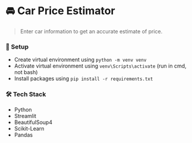 # 🚘 Car Price Estimator
> Enter car information to get an accurate estimate of price.

### 🚀 Setup
- Create virtual environment using `python -m venv venv`
- Activate virtual environment using `venv\Scripts\activate` (run in cmd, not bash)
- Install packages using `pip install -r requirements.txt`

### 🛠️ Tech Stack
- Python
- Streamlit
- BeautifulSoup4
- Scikit-Learn
- Pandas